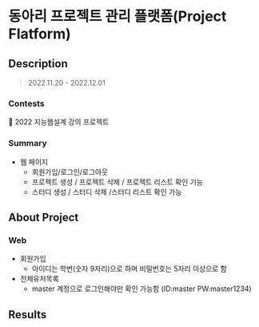 
# 동아리 프로젝트 관리 플랫폼(Project Flatform)


## Description

> 2022.11.20 - 2022.12.01

### Contests

📌 2022 지능웹설계 강의 프로젝트


### Summary



* 웹 페이지
  * 회원가입/로그인/로그아웃
  * 프로젝트 생성 / 프로젝트 삭제 / 프로젝트 리스트 확인 기능
  * 스터디 생성 / 스터디 삭제 /스터디 리스트 확인 가능




## About Project

### Web

* 회원가입
  * 아이디는 학번(숫자 9자리)으로 하며 비밀번호는 5자리 이상으로 함
* 전체유저목록
  * master 계정으로 로그인해야만 확인 가능함 (ID:master PW:master1234)




## Results

